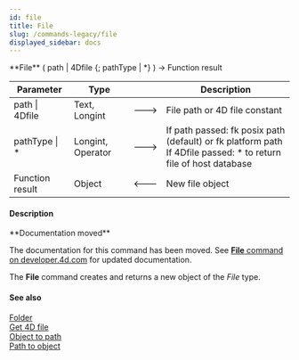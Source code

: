 ```yaml
---
id: file
title: File
slug: /commands-legacy/file
displayed_sidebar: docs
---
```


<!--REF #_command_.File.Syntax-->**File** ( path | 4Dfile {; pathType | *} ) -> Function result<!-- END REF-->
<!--REF #_command_.File.Params-->
| Parameter | Type |  | Description |
| --- | --- | --- | --- |
| path &#124; 4Dfile | Text, Longint | &#x1F852; | File path or 4D file constant |
| pathType &#124; * | Longint, Operator | &#x1F852; | If path passed: fk posix path (default) or fk platform path<br/>If 4Dfile passed: * to return file of host database |
| Function result | Object | &#x1F850; | New file object |

<!-- END REF-->

#### Description 

<!--REF #_command_.File.Summary-->**Documentation moved**

The documentation for this command has been moved.<!-- END REF--> See [**File** command on developer.4d.com](https://developer.4d.com/docs/API/FileClass#file) for updated documentation.

The **File** command creates and returns a new object of the *File* type. 

#### See also 

[Folder](folder.md)  
[Get 4D file](get-4d-file.md)  
[Object to path](object-to-path.md)  
[Path to object](path-to-object.md)  